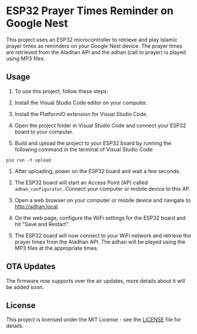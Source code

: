 # ESP32 Prayer Times Reminder on Google Nest

This project uses an ESP32 microcontroller to retrieve and play Islamic prayer times as reminders on your Google Nest device. The prayer times are retrieved from the Aladhan API and the adhan (call to prayer) is played using MP3 files.

## Usage
1. To use this project, follow these steps:

1. Install the Visual Studio Code editor on your computer.

1. Install the PlatformIO extension for Visual Studio Code.

1. Open the project folder in Visual Studio Code and connect your ESP32 board to your computer.

1. Build and upload the project to your ESP32 board by running the following command in the terminal of Visual Studio Code:

```
pio run -t upload
```
1. After uploading, power on the ESP32 board and wait a few seconds.

1. The ESP32 board will start an Access Point (AP) called `adhan_configurator`. Connect your computer or mobile device to this AP.

1. Open a web browser on your computer or mobile device and navigate to http://adhan.local.

1. On the web page, configure the WiFi settings for the ESP32 board and hit "Save and Restart".

1. The ESP32 board will now connect to your WiFi network and retrieve the prayer times from the Aladhan API. The adhan will be played using the MP3 files at the appropriate times.

## OTA Updates
The firmware now supports over the air updates, more details about it will be added soon.

## License

This project is licensed under the MIT License - see the [LICENSE](LICENSE) file for details.





